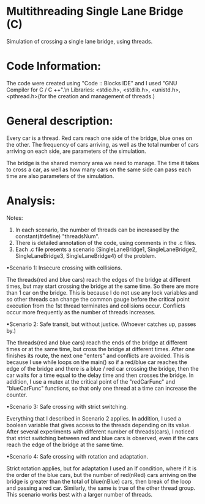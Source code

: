 # Multithreading Single Lane Bridge (C)

 Simulation of crossing a single lane bridge, using threads.

# Code Information:

The code were created using "Code :: Blocks IDE" and I used "GNU Compiler for C / C ++".\n
Libraries: <stdio.h>, <stdlib.h>, <unistd.h>, <pthread.h>(for the creation and management of threads.)

# General description:

Every car is a thread. Red cars reach one side of the bridge, blue ones on the other.
The frequency of cars arriving, as well as the total number of cars arriving on each side, are parameters of the simulation.

The bridge is the shared memory area we need to manage. The time it takes to cross a car, as well as how many cars on the same side
can pass each time are also parameters of the simulation.

# Analysis:

Notes:
1) In each scenario, the number of threads can be increased by the constant(#define) "threadsNum".
2) There is detailed annotation of the code, using comments in the .c files.
3) Each .c file presents a scenario (SingleLaneBridge1, SingleLaneBridge2, SingleLaneBridge3, SingleLaneBridge4) of the problem.


•Scenario 1: Insecure crossing with collisions.

The threads(red and blue cars) reach the edges of the bridge at different times, but may start crossing the bridge at the same time.
So there are more than 1 car on the bridge.
This is because I do not use any lock variables and so other threads can change the common gauge before the critical point execution
from the 1st thread terminates and collisions occur.
Conflicts occur more frequently as the number of threads increases.

•Scenario 2: Safe transit, but without justice. (Whoever catches up, passes by.)

The threads(red and blue cars) reach the ends of the bridge at different times or at the same time, but
cross the bridge at different times. After one finishes its route, the next one "enters" and conflicts are avoided.
This is because I use while loops on the main() so if a red/blue car reaches the edge of the bridge
and there is a blue / red car crossing the bridge, then the car waits for a time equal to the delay time and then crosses the bridge.
In addition, I use a mutex at the critical point of the "redCarFunc" and "blueCarFunc" functions, so that only one thread at a time can increase the counter.

•Scenario 3: Safe crossing with strict switching.

Everything that I described in Scenario 2 applies.
In addition, I used a boolean variable that gives access to the threads depending on its value.
After several experiments with different number of threads(cars), I noticed that strict switching between
red and blue cars is observed, even if the cars reach the edge of the bridge at the same time.

•Scenario 4: Safe crossing with rotation and adaptation.

Strict rotation applies, but for adaptation I used an If condition, where if it is the order of the blue cars,
but the number of red(nRed) cars arriving on the bridge is greater than the total of blue(nBlue) cars, then break of the loop and passing a red car.
Similarly, the same is true of the other thread group.
This scenario works best with a larger number of threads.

